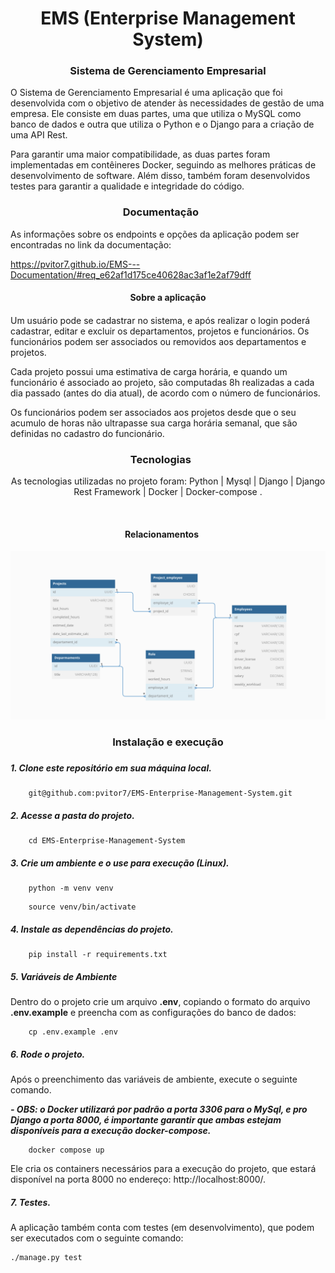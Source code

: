 <h1 align= "center">
    EMS (Enterprise Management System)
</h1>

<h3 align= "center">
    Sistema de Gerenciamento Empresarial
</h3>


O Sistema de Gerenciamento Empresarial é uma aplicação que foi desenvolvida com o objetivo de atender às necessidades de gestão de uma empresa. Ele consiste em duas partes, uma que utiliza o MySQL como banco de dados e outra que utiliza o Python e o Django para a criação de uma API Rest.

Para garantir uma maior compatibilidade, as duas partes foram implementadas em contêineres Docker, seguindo as melhores práticas de desenvolvimento de software. Além disso, também foram desenvolvidos testes para garantir a qualidade e integridade do código.



<h3 align= "center">
  Documentação&nbsp;&nbsp;&nbsp;&nbsp;&nbsp;&nbsp;
</h3>

As informações sobre os endpoints e opções da aplicação podem ser encontradas no link da documentação:


https://pvitor7.github.io/EMS---Documentation/#req_e62af1d175ce40628ac3af1e2af79dff



<h4 align= "center">
  Sobre a aplicação
</h4>

####

Um usuário pode se cadastrar no sistema, e após realizar o login poderá cadastrar, editar e excluir os departamentos, projetos e funcionários.
Os funcionários podem ser associados ou removidos aos departamentos e projetos.

Cada projeto possui uma estimativa de carga horária, e quando um funcionário é associado ao projeto, são computadas 8h realizadas a cada dia passado (antes do dia atual), de acordo com o número de funcionários.

Os funcionários podem ser associados aos projetos desde que o seu acumulo de horas não ultrapasse sua carga horária semanal, que são definidas no cadastro do funcionário.


<blockquote align="center"></blockquote>

<h3 align= "center">
  Tecnologias&nbsp;&nbsp;&nbsp;&nbsp;&nbsp;&nbsp;
</h3>

<p align="center" >
  As tecnologias utilizadas no projeto foram: Python | Mysql | Django | Django Rest Framework | Docker | Docker-compose .
</p>
<br/>


<h4 align= "center">
  Relacionamentos&nbsp;&nbsp;&nbsp;&nbsp;&nbsp;&nbsp;
</h4>

<img src='Relations.png'>
<br/>

<h3 align= "center">
    Instalação e execução
<h3 align= "center">


##### 1. Clone este repositório em sua máquina local.

```
    git@github.com:pvitor7/EMS-Enterprise-Management-System.git
```

##### 2. Acesse a pasta do projeto.

```
    cd EMS-Enterprise-Management-System
```

##### 3. Crie um ambiente e o use para execução (Linux).

```
    python -m venv venv
```
```
    source venv/bin/activate
```

##### 4. Instale as dependências do projeto.

```
    pip install -r requirements.txt
```

##### 5. Variáveis de Ambiente

Dentro do  o projeto  crie um arquivo **.env**, copiando o formato do arquivo **.env.example**  e preencha com as configurações do banco de dados:

```
    cp .env.example .env
```

##### 6. Rode o projeto.
Após o preenchimento das variáveis de ambiente, execute o seguinte comando.

***- OBS: o Docker utilizará por padrão a porta 3306 para o MySql, e pro Django a porta 8000, é importante garantir que ambas estejam disponíveis para a execução docker-compose.***
  
```
    docker compose up
```

Ele cria os containers necessários para a execução do projeto, que estará disponível na porta 8000 no endereço: http://localhost:8000/.


##### 7. Testes.
A aplicação também conta com testes (em desenvolvimento), que podem ser executados com o seguinte comando:

```
./manage.py test 
```
<br/>